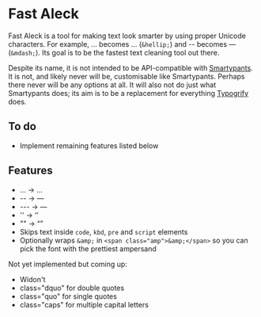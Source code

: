 Fast Aleck
==========

Fast Aleck is a tool for making text look smarter by using proper Unicode characters. For example, ... becomes … (`&hellip;`) and -- becomes — (`&mdash;`). Its goal is to be the fastest text cleaning tool out there.

Despite its name, it is not intended to be API-compatible with [Smartypants](http://daringfireball.net/projects/smartypants/). It is not, and likely never will be, customisable like Smartypants. Perhaps there never will be any options at all. It will also not do just what Smartypants does; its aim is to be a replacement for everything [Typogrify](http://code.google.com/p/typogrify/) does.

To do
-----

* Implement remaining features listed below

Features
--------

* ... → …
* -- → —
* --- → —
* '' → ‘’
* "" → “”
* Skips text inside `code`, `kbd`, `pre` and `script` elements
* Optionally wraps `&amp;` in `<span class="amp">&amp;</span>` so you can pick the font with the prettiest ampersand

Not yet implemented but coming up:

* Widon't
* class="dquo" for double quotes
* class="quo" for single quotes
* class="caps" for multiple capital letters
